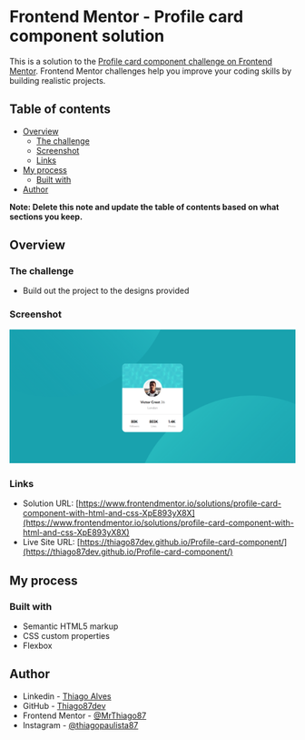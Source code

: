 # Frontend Mentor - Profile card component solution

This is a solution to the [Profile card component challenge on Frontend Mentor](https://www.frontendmentor.io/challenges/profile-card-component-cfArpWshJ). Frontend Mentor challenges help you improve your coding skills by building realistic projects. 

## Table of contents

- [Overview](#overview)
  - [The challenge](#the-challenge)
  - [Screenshot](#screenshot)
  - [Links](#links)
- [My process](#my-process)
  - [Built with](#built-with)
- [Author](#author)

**Note: Delete this note and update the table of contents based on what sections you keep.**

## Overview

### The challenge

- Build out the project to the designs provided

### Screenshot

![screenshot](./assets/images/card-screenshot.png)

### Links

- Solution URL: [https://www.frontendmentor.io/solutions/profile-card-component-with-html-and-css-XpE893yX8X](https://www.frontendmentor.io/solutions/profile-card-component-with-html-and-css-XpE893yX8X)
- Live Site URL: [https://thiago87dev.github.io/Profile-card-component/](https://thiago87dev.github.io/Profile-card-component/)

## My process

### Built with

- Semantic HTML5 markup
- CSS custom properties
- Flexbox

## Author

- Linkedin - [Thiago Alves](https://www.linkedin.com/in/thiago-alves-010915274/)
- GitHub - [Thiago87dev](https://github.com/Thiago87dev)
- Frontend Mentor - [@MrThiago87](https://www.frontendmentor.io/profile/MrThiago87)
- Instagram - [@thiagopaulista87](https://www.instagram.com/thiagopaulista87/)
